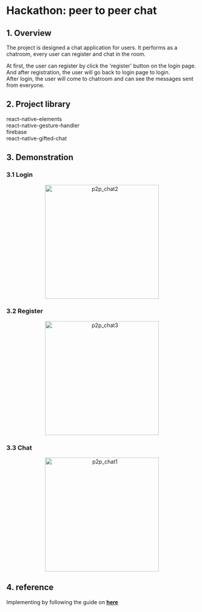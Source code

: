 # Hackathon: peer to peer chat

## 1. Overview
The project is designed a chat application for users. It performs as a chatroom, every user can register and chat in the room.  

At first, the user can register by click the 'register' button on the login page.  
And after registration, the user will go back to login page to login.  
After login, the user will come to chatroom and can see the messages sent from everyone.  

## 2. Project library

react-native-elements  
react-native-gesture-handler  
firebase  
react-native-gifted-chat  

## 3. Demonstration

### 3.1 Login
<div align=center><img width="300" alt="p2p_chat2" src="https://user-images.githubusercontent.com/55321300/164969079-dcf44f6b-93e5-4711-8b5b-1abaa5ba7d7b.jpg"></div>

### 3.2 Register
<div align=center><img width="300" alt="p2p_chat3" src="https://user-images.githubusercontent.com/55321300/164969125-979db5f0-53a3-4cd1-b54c-d4b2f89f386f.jpg"></div>

### 3.3 Chat
<div align=center><img width="300" alt="p2p_chat1" src="https://user-images.githubusercontent.com/55321300/164969136-63f6de4a-0113-42ac-8ed6-e8a1d255fdf1.jpg"></div>
  
## 4. reference
Implementing by following the guide on **[here](https://www.youtube.com/watch?v=DnntmeVPLzc)**
